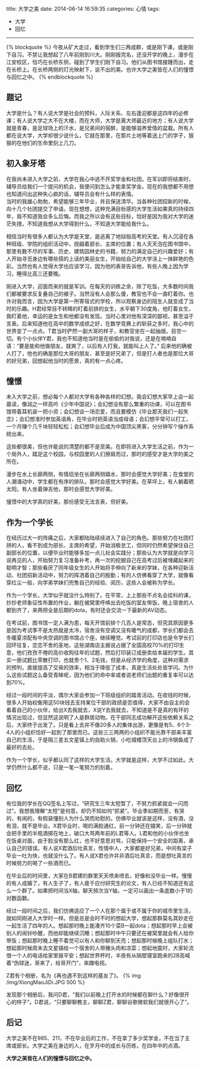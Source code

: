 title: 大学之美
date: 2014-06-14 16:59:35
categories: 心情
tags:
- 大学
- 回忆
---
{% blockquote %}
今夜从矿大走过，看到学生们三两成群，或是刚下课，或是刚下自习。不禁让我想起了八年前刚到川大。刚刚报完名，还没开学的晚上，漫步在江安校区，恰巧在长桥东侧，碰到了学生们刚下自习。他们从图书馆接踵而出，走在长桥上。在长桥两侧的灯光映射下，说不出的美。也许大学之美皆在人们的憧憬与回忆之中。
{% endblockquote %}

## 题记
大学是什么？有人说大学是社会的预科，人际关系、左右逢迎都是这四年的必修课；有人说大学之大不在大楼，而在大师，大学是离大师最近的地方；有人说大学就是青春，是足球场上的汗水，是兄弟间的宿醉，是能够滋养爱情的盆栽。所有人都在说大学，大学却很少说什么，它就在那里，在那片土地等着送上门的学子，狠狠的在他们的生命里刻上几刀。

<!-- more -->

## 初入象牙塔
在我尚未进入大学之前，大学在我心中逃不开奖学金和社团。在军训即将结束时，辅导员给我们一个提问的机会，我便问到怎么才能拿奖学金。现在的我想都不用想也知道问出这种失心疯的话，辅导员会有什么样的表情。  
当时的我雄心勃勃，希望能够三年毕业，并且保送清华。当各种社团招新的时候，向十几个社团提交了申请。现在想想，这种充满目标感的大学生活如果真的持续四年，我不知道我会多么后悔。而我之所以会有这些目标，恰好是因为我对大学的迷茫失措，不知道我想从大学得到什么，不知道大学能给我什么。

相信当时有很多人都认为大学是天堂，是逃离了地狱般高考的天堂。有人沉浸在各种班级、学院的组织活动中，觊觎着部长、主席的位置；有人天天泡在图书馆中，那里有数不尽的军事、历史、建筑园林史的书籍，努力的满足自己的兴趣爱好；有人开始寻觅身边有哪些搭的上话的美丽女生，开始给自己的大学涂上一抹鲜艳的色彩。当然也有人觉得大学也应该学习，因为他的表哥告诉他，有些人晚上因为学习，睡得比高三还要晚。

刚进入大学，迎面而来的就是军训。在每天的训练之余，除了吃饭，大多数时间我们都被要求反复叠自己的被子。当然没有人会那么傻，教官也不会一直盯着你。也许对我而言，因为大学是第一所寄宿式的学校，所以观察身边的陌生人就变成了当时的乐趣。H君经常目不转睛的盯着前排的女生，水平朝下30度角，他盯着女生，我盯着他，幸运的是女生和他都没有发现。当时心里对他有深深的鄙视，甚至溢于言表。后来知道他在高中的数学成绩之好，在数学竞赛上的斩获之多时，我心中的世界变了一点点。T君当时俨然一副大哥的样子，和教官坐在一起抽烟，目空一切。有个小伙伴Y君，我也不知道他当时是在偷偷的对我说，还是在喃喃自语：“要是能和他做朋友，就爽了，以后有人打我，就能叫上人了。” 后来他的确被人打了，他也的确是那位大哥的朋友、甚至是好兄弟了，但是打人者也是那位大哥的好兄弟，回想起他当时的愿景，真的有一点心疼。

## 憧憬
未入大学之前，想必每个人都对大学有各种各样的幻想。我会幻想大家早上会一起晨读，像润之一样高吟《少年中国说》；会幻想没有那么繁重的功课，可以在图书馆带着耳机装一把小资；会幻想谈一场恋爱，而且要模仿《毕业那天我们一起失恋》；会幻想准时参加英语角，在毕业时把英语当成母语；会幻想平常可以打工，一个月赚个几千块轻轻松松；会幻想毕业后成为中国顶尖黑客，分分钟写个操作系统出来。

这些都很美，但也许能说的清楚的都不是至美。在即将进入大学生活之前，作为一个局外人，踏足这个校园，与校园里的人们擦肩而过，那时的感受才是大学的美之所在。

漫步在水上长廊两侧，有情侣坐在长廊两侧嬉水，那时会感觉大学好美；在食堂的人潮涌动中，学生都在有序的排队，那时会感觉大学好美。在草坪上，有人躺着晒太阳，有人坐着弹吉他，那时会感觉大学好美。

憧憬中的大学真的好美，那份感受无法言表，但好美。

## 作为一个学长
在经历过大一的阵痛之后，大家都陆陆续续进入了自己的角色。那些努力在社团打拼的人，看不到成为部长、主席的希望，开始消极怠工，但同时仍然希望保住自己副部长的位置，以便毕业时能够多加一点儿社会实践分；那些认为大学就是向学习说再见的人，开始努力复习准备补考，再一次的挖掘自己在高考过后被埋藏起来的聪明才智；那些看厌了同年级女生的人开始将手伸向了新来的学妹，在各种迎新活动、社团招新活动中，努力的挥洒着自己的殷勤；有的人仿佛看穿了大学，就像看穿红尘一般，向学弟学妹们兜售自己的经验、阅历，这些人会被称为学长。

作为一个学长，大学似乎就没什么特别了。在平常，上上那些不点名会挂科的课，抄抄老师象征性布置的作业，躺在被窝里呼唤出去吃饭的室友带饭，晚上宿舍的人都到齐了，来两把全是后期的dota，有时还会交流一下最新的AV动态。

在考试前，图书馆一定人满为患，每天开馆前排个几百人是常态，但究其原因更多是因为考试季不是太热就是太冷，宿舍没有空调又没有暖气的成都，学长们都会去冬暖夏凉配有中央空调的图书馆占个座，继续睡觉。考试前的打印店也是令学长们回环往复，恋恋不舍的圣地，这些湖南店主据说占据了全国高校70%的打印生意，他们孜孜不倦的高价收购往年的试题，然后打印装订成册卖给本届的学生。其实一册试题比零散打印，也就贵个1、2毛钱，但是从经济学的角度，这种对需求的预判，直接提高了交易的效率，相当于降低了成本，真是生活处处皆学问。为什么这些试题这么备受青睐呢，因为他们的命中率或者说老师们出题的重复率可以达到70%。

经过一段时间的平淡，偶尔大家会参加一下班级组织的踏青活动。在收钱的时候，很多人开始权衡用这50块钱去支持某位干部的政绩是否值得，大家不由自主的会看着自己的小伙伴，给出X去我就去，X说Y去我就去，不知道是不是真的有环的情况出现过，但显然这说明了人是群居动物。在干部同志成功解开这些依赖关系之后，大家终于出发了。只是看上去并不像20多人的集体出游，更像是有5、6个3-4人的小组织恰好一起到了那里而已。这些三三两两的小组织不能光靠干部来丰富自己的生活，于是隔三差五文星镇上的自助火锅，小吃城楼顶天台上的冷锅鱼成了最好的去处。

作为一个学长，似乎都认同了这样的大学生活。大学就是这样，大学不过如此。大学仍然什么都不说，只是一笔一笔努力的刻着。

## 回忆
有位我的学长在QQ签名上写过，“研究生三年太短暂了，不努力抓紧就会一闪而过”。我想我理解“太短”是何意，却仍不知如何“抓紧”。毕业季如期而至，有哭的，有闹的，有假装懂别人为什么哭而劝慰的。仿佛毕业就该是这样，没有酒，没有泪，就不是毕业。X君毕业时，喝的满脸通红，前一分钟还在嬉笑，后一分钟就会把手里的半瓶酒掷在地上，破口大骂两年前的L君等人。L君和他的小伙伴也坐在饭桌对面，由于脸没有那么红，也不好意思对骂，只能保持一个安全的距离，承认自己的错误。有人说X君酒后吐真言，性情中人，大家都是好兄弟，中间有梁子毕业一吐为快，也就没什么了。有人说X君也许并非酒后吐真言，而是想吐真言的时候努力的喝了一些酒而已。


在毕业后的时间里，大家在B君建的群里天天喷来喷去，好像和没毕业一样。慢慢的有人成婚了，有人生子了，有人疲于应付研究生的论文，有人已经不知道还有这么一个群了。如果把时间当X轴，聊天频次当Y轴，一定可以画出一条底数小于1的对数函数。

经过一段时间之后，我们仿佛适应了一个人在那个属于或不属于你的城市里生活，就如同刚进入大学时一样。但是总是会时不时的想起大学，想起那群莫名其妙走在一起生活了四年的人。想起那时晚上能凑齐10个菜B一起dota；想起那时早上会被别人的闹铃吵醒，而他却能继续沉睡；想起那时中午只要还在被窝里就会有人给你带饭；想起那时晚上睡不着觉可以有人和你聊到天亮；想起那时候晚上组队打水；想起那时候周末去文星镇给一个宿舍的人带猪头肉和凉菜；想起地震时，大家轮流借一个人的电话给家里报平安；想起世界杯时，半夜有从隔壁寝室跑来的2B高喊着“伪球迷，哥来了，给哥开门”，来蹭电视。

Z君有个相册，名为《再也遇不到这样的基友了》。
{% img /img/XiongMaoJiDi.JPG 500 %}

发现那个相册后，我问D君，“我们以前晚上打开水的时候都在聊什么？好像很开心的样子”。D君说，“只要聊聊教主，聊聊Z君，聊聊谷歌微软我们就很开心了”。

## 后记
大学之美不在985、211，不在毕业后的工作，不在拿了多少奖学金，不在当了主席或部长。大学之美在身边的人，在岁月中的成长与历练，在四年中的点滴。

**大学之美皆在人们的憧憬与回忆之中。**
